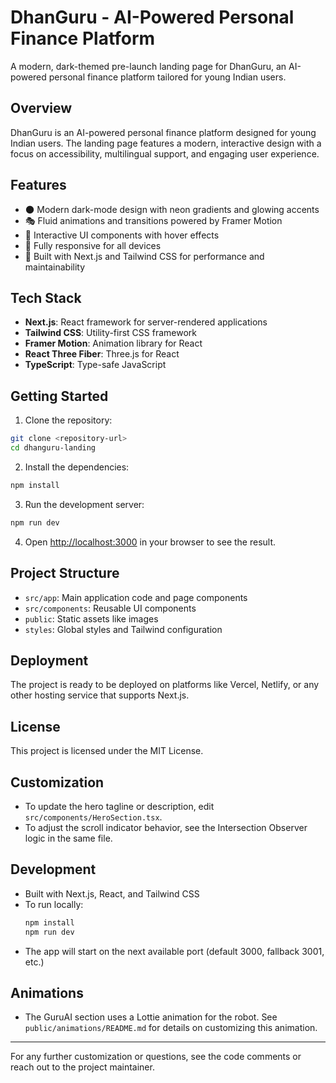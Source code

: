 # DhanGuru - AI-Powered Personal Finance Platform

A modern, dark-themed pre-launch landing page for DhanGuru, an AI-powered personal finance platform tailored for young Indian users.

## Overview

DhanGuru is an AI-powered personal finance platform designed for young Indian users. The landing page features a modern, interactive design with a focus on accessibility, multilingual support, and engaging user experience.

## Features

- 🌑 Modern dark-mode design with neon gradients and glowing accents
- 🎭 Fluid animations and transitions powered by Framer Motion
- 🧩 Interactive UI components with hover effects
- 📱 Fully responsive for all devices
- 🚀 Built with Next.js and Tailwind CSS for performance and maintainability

## Tech Stack

- **Next.js**: React framework for server-rendered applications
- **Tailwind CSS**: Utility-first CSS framework
- **Framer Motion**: Animation library for React
- **React Three Fiber**: Three.js for React
- **TypeScript**: Type-safe JavaScript

## Getting Started

1. Clone the repository:

```bash
git clone <repository-url>
cd dhanguru-landing
```

2. Install the dependencies:

```bash
npm install
```

3. Run the development server:

```bash
npm run dev
```

4. Open [http://localhost:3000](http://localhost:3000) in your browser to see the result.

## Project Structure

- `src/app`: Main application code and page components
- `src/components`: Reusable UI components
- `public`: Static assets like images
- `styles`: Global styles and Tailwind configuration

## Deployment

The project is ready to be deployed on platforms like Vercel, Netlify, or any other hosting service that supports Next.js.

## License

This project is licensed under the MIT License.

## Customization
- To update the hero tagline or description, edit `src/components/HeroSection.tsx`.
- To adjust the scroll indicator behavior, see the Intersection Observer logic in the same file.

## Development
- Built with Next.js, React, and Tailwind CSS
- To run locally:
  ```bash
  npm install
  npm run dev
  ```
- The app will start on the next available port (default 3000, fallback 3001, etc.)

## Animations
- The GuruAI section uses a Lottie animation for the robot. See `public/animations/README.md` for details on customizing this animation.

---
For any further customization or questions, see the code comments or reach out to the project maintainer.
